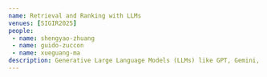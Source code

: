 ```yaml
---
name: Retrieval and Ranking with LLMs
venues: [SIGIR2025]
people:
 - name: shengyao-zhuang
 - name: guido-zuccon
 - name: xueguang-ma
description: Generative Large Language Models (LLMs) like GPT, Gemini, and Llama are transforming Information Retrieval, enabling new and more effective approaches to document retrieval and ranking. The switch from the previous generation pre-trained language models backbones (e.g., BERT, T5) to the new generative LLMs backbones has required the field to adapt training processes; it also has provided unprecedented capabilities and opportunities, stimulating research into zero-shot approaches, reasoning approaches, reinforcement learning based training, and multilingual and multimodal applications. This tutorial will provide a structured overview of LLM-based retrievers and rankers, covering fundamental architectures, training paradigms, real-world deployment considerations, and open challenges and research directions.
---
```


